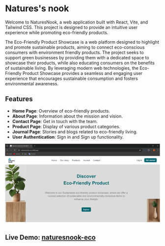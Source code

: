 # Natures's nook

Welcome to NaturesNook, a web application built with React, Vite, and Tailwind CSS. This project is designed to provide an intuitive user experience while promoting eco-friendly products.

The Eco-Friendly Product Showcase is a web platform designed to highlight and promote sustainable products, aiming to connect eco-conscious consumers with environment friendly products. The project seeks to support green businesses by providing them with a dedicated space to showcase their products, while also educating consumers on the benefits of sustainable living. By leveraging modern web technologies, the Eco-Friendly Product Showcase provides a seamless and engaging user experience that encourages sustainable consumption and fosters environmental awareness.

## Features
- **Home Page**: Overview of eco-friendly products.
- **About Page**: Information about the mission and vision.
- **Contact Page**: Get in touch with the team.
- **Product Page**: Display of various product categories.
- **Journal Page**: Stories and blogs related to eco-friendly living.
- **User Authentication**: Sign in and Sign up functionality.

![alt text](NaturesNook/src/assets/images/ss.png)

## Live Demo: [naturesnook-eco](https://naturesnook-eco.netlify.app)
